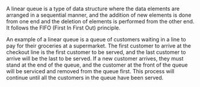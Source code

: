 

A linear queue is a type of data structure where the data elements are arranged in a sequential manner, and the addition of new elements is done from one end and the deletion of elements is performed from the other end. It follows the FIFO (First In First Out) principle.

An example of a linear queue is a queue of customers waiting in a line to pay for their groceries at a supermarket. The first customer to arrive at the checkout line is the first customer to be served, and the last customer to arrive will be the last to be served. If a new customer arrives, they must stand at the end of the queue, and the customer at the front of the queue will be serviced and removed from the queue first. This process will continue until all the customers in the queue have been served.